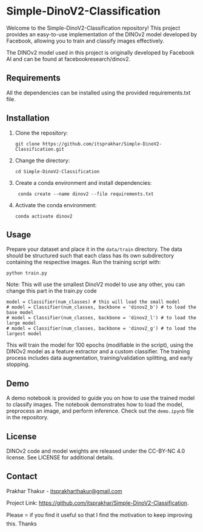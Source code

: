 # Simple-DinoV2-Classification

Welcome to the Simple-DinoV2-Classification repository! This project provides an easy-to-use implementation of the DINOv2 model developed by Facebook, allowing you to train and classify images effectively. 

The DINOv2 model used in this project is originally developed by Facebook AI and can be found at facebookresearch/dinov2.

## Requirements

All the dependencies can be installed using the provided requirements.txt file.

## Installation

1. Clone the repository:

   ```
   git clone https://github.com/itsprakhar/Simple-DinoV2-Classification.git
   ```

2. Change the directory:

   ```
   cd Simple-DinoV2-Classification
   ```

3. Create a conda environment and install dependencies:

   ```
    conda create --name dinov2 --file requirements.txt
   ```

4. Activate the conda environment:

   ```
   conda activate dinov2
   ```

## Usage

Prepare your dataset and place it in the `data/train` directory. The data should be structured such that each class has its own subdirectory containing the respective images. Run the training script with:

```
python train.py
```

Note: This will use the smallest DinoV2 model to use any other, you can change this part in the train.py code

```
model = Classifier(num_classes) # this will load the small model
# model = Classifier(num_classes, backbone = 'dinov2_b') # to load the base model
# model = Classifier(num_classes, backbone = 'dinov2_l') # to load the large model
# model = Classifier(num_classes, backbone = 'dinov2_g') # to load the largest model
```

This will train the model for 100 epochs (modifiable in the script), using the DINOv2 model as a feature extractor and a custom classifier. The training process includes data augmentation, training/validation splitting, and early stopping.

## Demo

A demo notebook is provided to guide you on how to use the trained model to classify images. The notebook demonstrates how to load the model, preprocess an image, and perform inference. Check out the `demo.ipynb` file in the repository.

## License

DINOv2 code and model weights are released under the CC-BY-NC 4.0 license. See LICENSE for additional details.

## Contact

Prakhar Thakur - itsprakharthakur@gmail.com

Project Link: https://github.com/itsprakhar/Simple-DinoV2-Classification.

Please ⭐ if you find it useful so that I find the motivation to keep improving this. Thanks
